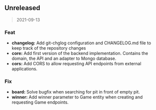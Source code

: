 
<a name="Unreleased"></a>
## Unreleased

> 2021-09-13

### Feat

* **changelog:** Add git-chglog configuration and CHANGELOG.md file to keep track of the repository changes
* **core:** Add first version of the backend implementation. Contains the domain, the API and an adapter to Mongo database.
* **cors:** Add CORS to allow requesting API endpoints from external applications.

### Fix

* **board:** Solve bugfix when searching for pit in front of empty pit.
* **winner:** Add winner parameter to Game entity when creating and requesting Game endpoints.

